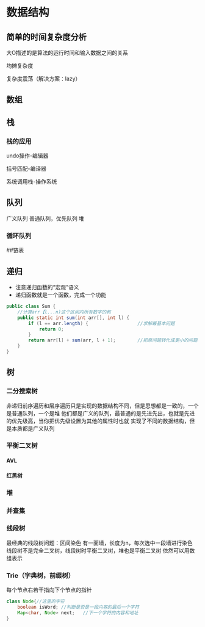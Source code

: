 # 数据结构
## 简单的时间复杂度分析
大O描述的是算法的运行时间和输入数据之间的关系

均摊复杂度

复杂度震荡（解决方案：lazy）
## 数组

## 栈

### 栈的应用
undo操作-编辑器

括号匹配-编译器

系统调用栈-操作系统

## 队列
广义队列
普通队列，优先队列
堆
### 循环队列

##链表

## 递归
- 注意递归函数的“宏观”语义
- 递归函数就是一个函数，完成一个功能
```java
public class Sum {
    //计算arr【l...n)这个区间内所有数字的和
    public static int sum(int arr[], int l) {
        if (l == arr.length) {                  //求解最基本问题
            return 0;
        }
        return arr[l] + sum(arr, l + 1);        //把原问题转化成更小的问题
    }
}
```
## 树
### 二分搜索树
非递归前序遍历和层序遍历只是实现的数据结构不同，但是思想都是一致的，一个是普通队列，一个是堆
他们都是广义的队列，最普通的是先进先出，也就是先进的优先级高，当你把优先级设置为其他的属性时也就
实现了不同的数据结构，但是本质都是广义队列
### 平衡二叉树
#### AVL
#### 红黑树
### 堆
### 并查集
### 线段树
最经典的线段树问题：区间染色
有一面墙，长度为n，每次选中一段墙进行染色
线段树不是完全二叉树，线段树时平衡二叉树，堆也是平衡二叉树
依然可以用数组表示
### Trie（字典树，前缀树）
每个节点右若干指向下个节点的指针
```java
class Node{//这里的字符
    boolean isWord; //判断是否是一段内容的最后一个字符
    Map<char, Node> next;   //下一个字符的内容和地址
}
```